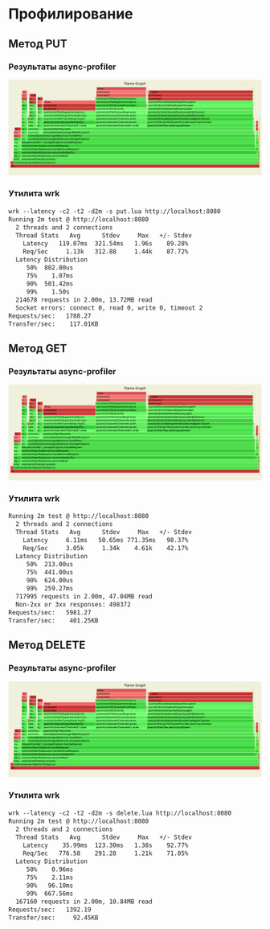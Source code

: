 # Профилирование
## Метод PUT
### Результаты async-profiler
![PUT](async-profiler/put.svg)
### Утилита wrk
```
wrk --latency -c2 -t2 -d2m -s put.lua http://localhost:8080
Running 2m test @ http://localhost:8080
  2 threads and 2 connections
  Thread Stats   Avg      Stdev     Max   +/- Stdev
    Latency   119.07ms  321.54ms   1.96s    89.28%
    Req/Sec     1.13k   312.88     1.44k    87.72%
  Latency Distribution
     50%  802.00us
     75%    1.07ms
     90%  501.42ms
     99%    1.50s
  214678 requests in 2.00m, 13.72MB read
  Socket errors: connect 0, read 0, write 0, timeout 2
Requests/sec:   1788.27
Transfer/sec:    117.01KB
```
## Метод GET
### Результаты async-profiler
![PUT](async-profiler/put.svg)
### Утилита wrk
```wrk --latency -c2 -t2 -d2m -s get.lua http://localhost:8080
Running 2m test @ http://localhost:8080
  2 threads and 2 connections
  Thread Stats   Avg      Stdev     Max   +/- Stdev
    Latency     6.11ms   50.65ms 771.35ms   98.37%
    Req/Sec     3.05k     1.34k    4.61k    42.17%
  Latency Distribution
     50%  213.00us
     75%  441.00us
     90%  624.00us
     99%  259.27ms
  717995 requests in 2.00m, 47.04MB read
  Non-2xx or 3xx responses: 498372
Requests/sec:   5981.27
Transfer/sec:    401.25KB
```
## Метод DELETE
### Результаты async-profiler
![PUT](async-profiler/put.svg)
### Утилита wrk
```
wrk --latency -c2 -t2 -d2m -s delete.lua http://localhost:8080
Running 2m test @ http://localhost:8080
  2 threads and 2 connections
  Thread Stats   Avg      Stdev     Max   +/- Stdev
    Latency    35.99ms  123.30ms   1.38s    92.77%
    Req/Sec   776.58    291.28     1.21k    71.05%
  Latency Distribution
     50%    0.96ms
     75%    2.11ms
     90%   96.10ms
     99%  667.56ms
  167160 requests in 2.00m, 10.84MB read
Requests/sec:   1392.19
Transfer/sec:     92.45KB
```
